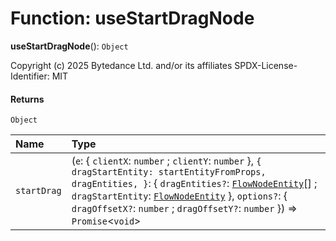 # Function: useStartDragNode

**useStartDragNode**(): `Object`

Copyright (c) 2025 Bytedance Ltd. and/or its affiliates
SPDX-License-Identifier: MIT

#### Returns

`Object`

| Name | Type |
| :------ | :------ |
| `startDrag` | (`e`: { `clientX`: `number` ; `clientY`: `number`  }, `{ dragStartEntity: startEntityFromProps, dragEntities, }`: { `dragEntities?`: [`FlowNodeEntity`](/en/auto-docs/fixed-layout-editor/classes/FlowNodeEntity-1.md)\[] ; `dragStartEntity`: [`FlowNodeEntity`](/en/auto-docs/fixed-layout-editor/classes/FlowNodeEntity-1.md)  }, `options?`: { `dragOffsetX?`: `number` ; `dragOffsetY?`: `number`  }) => `Promise`<`void`> | (`e`: `any`) => `void` |
